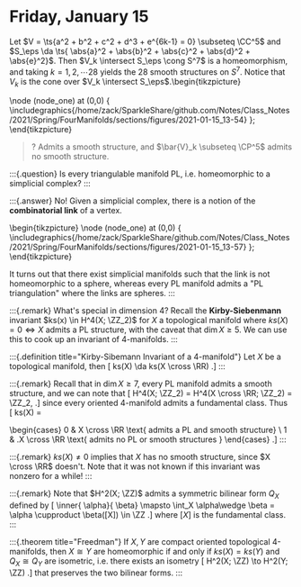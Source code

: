 # Friday, January 15

Let $V = \ts{a^2 + b^2 + c^2 + d^3 + e^{6k-1} = 0} \subseteq \CC^5$ and $S_\eps \da \ts{ \abs{a}^2 + \abs{b}^2 + \abs{c}^2 + \abs{d}^2 + \abs{e}^2}$.
Then $V_k \intersect S_\eps \cong S^7$ is a homeomorphism, and taking $k=1,2,\cdots 28$ yields the 28 smooth structures on $S^7$.
Notice that $V_k$ is the cone over $V_k \intersect S_\eps$.\begin{tikzpicture}

\node (node_one) at (0,0) {
  \includegraphics{/home/zack/SparkleShare/github.com/Notes/Class_Notes/2021/Spring/FourManifolds/sections/figures/2021-01-15_13-54}
  };
  \end{tikzpicture}

> ? Admits a smooth structure, and $\bar{V}_k \subseteq \CP^5$ admits no smooth structure.


:::{.question}
Is every triangulable manifold PL, i.e. homeomorphic to a simplicial complex?
:::


:::{.answer}
No!
Given a simplicial complex, there is a notion of the **combinatorial link** of a vertex.

\begin{tikzpicture}
\node (node_one) at (0,0) {
  \includegraphics{/home/zack/SparkleShare/github.com/Notes/Class_Notes/2021/Spring/FourManifolds/sections/figures/2021-01-15_13-57}
  };
  \end{tikzpicture}

It turns out that there exist simplicial manifolds such that the link is not homeomorphic to a sphere, whereas every PL manifold admits a "PL triangulation" where the links are spheres.
:::


:::{.remark}
What's special in dimension 4?
Recall the **Kirby-Siebenmann** invariant $ks(x) \in H^4(X; \ZZ_2)$ for $X$ a topological manifold where $ks(X) = 0 \iff X$ admits a PL structure, with the caveat that $\dim X \geq 5$.
We can use this to cook up an invariant of 4-manifolds.
:::


:::{.definition title="Kirby-Sibemann Invariant of a 4-manifold"}
Let $X$ be a topological manifold, then 
\[
ks(X) \da ks(X \cross \RR)
.\]
:::


:::{.remark}
Recall that in $\dim X\geq 7$, every PL manifold admits a smooth structure, and we can note that 
\[
H^4(X; \ZZ_2) = H^4(X \cross \RR; \ZZ_2) = \ZZ_2,
.\]
since every oriented 4-manifold admits a fundamental class.
Thus
\[
ks(X) = 

\begin{cases}
0 & X \cross \RR \text{ admits a PL and smooth structure} 
\\
1 & .X \cross \RR \text{ admits no PL or smooth structures }
\end{cases}
.\]
:::


:::{.remark}
$ks(X) \neq 0$ implies that $X$ has no smooth structure, since $X \cross \RR$ doesn't.
Note that it was not known if this invariant was nonzero for a while!
:::


:::{.remark}
Note that $H^2(X; \ZZ)$ admits a symmetric bilinear form $Q_X$ defined by 
\[
\inner{ \alpha}{ \beta} \mapsto \int_X \alpha\wedge \beta = \alpha \cupproduct \beta([X]) \in \ZZ
.\]
where $[X]$ is the fundamental class.
:::


:::{.theorem title="Freedman"}
If $X, Y$ are compact oriented topological 4-manifolds, then $X\cong Y$ are homeomorphic if and only if $ks(X) = ks(Y)$ and $Q_X \cong Q_Y$ are isometric, i.e. there exists an isometry 
\[
H^2(X; \ZZ) \to H^2(Y; \ZZ)
.\]
that preserves the two bilinear forms.
:::





